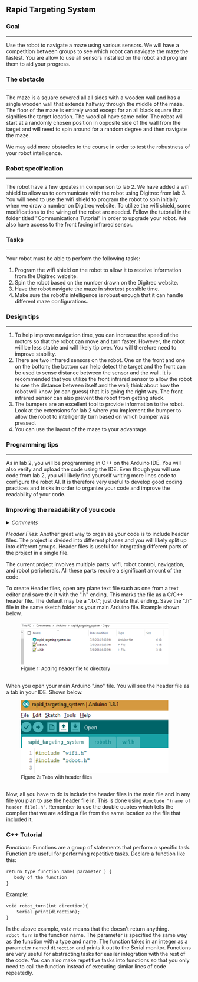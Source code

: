 
Rapid Targeting System
---

### Goal
---
Use the robot to navigate a maze using various sensors. We will have a competition between groups to see which robot can navigate the maze the fastest. You are allow to use all sensors installed on the robot and program them to aid your progress.

### The obstacle
---
The maze is a square covered all all sides with a wooden wall and has a single wooden wall that extends halfway through the middle of the maze. The floor of the maze is entirely wood except for an all black square that signifies the target location. The wood all have same color. The robot will start at a randomly chosen position in opposite side of the wall from the target and will need to spin around for a random degree and then navigate the maze.

We may add more obstacles to the course in order to test the robustness of your robot intelligence.

### Robot specification
---
The robot have a few updates in comparison to lab 2. We have added a wifi shield to allow us to communicate with the robot using Digitrec from lab 3. You will need to use the wifi shield to program the robot to spin initially when we draw a number on Digitrec website. To utilize the wifi shield, some modifications to the wiring of the robot are needed. Follow the tutorial in the folder titled "Communications Tutorial" in order to upgrade your robot. We also have access to the front facing infrared sensor.    

### Tasks
--- 
Your robot must be able to perform the following tasks:

1. Program the wifi shield on the robot to allow it to receive information from the Digitrec website.
2. Spin the robot based on the number drawn on the Digitrec website.
3. Have the robot navigate the maze in shortest possible time.
4. Make sure the robot's intelligence is robust enough that it can handle different maze configurations.

### Design tips
---
1. To help improve navigation time, you can increase the speed of the motors so that the robot can move and turn faster. However, the robot will be less stable and will likely tip over. You will therefore need to improve stability.
2. There are two infrared sensors on the robot. One on the front and one on the bottom; the bottom can help detect the target and the front can be used to sense distance between the sensor and the wall. It is recommended that you utilize the front infrared sensor to allow the robot to see the distance between itself and the wall; think about how the robot will know (or can guess) that it is going the right way. The front infrared sensor can also prevent the robot from getting stuck.
3. The bumpers are an excellent tool to provide information to the robot. Look at the extensions for lab 2 where you implement the bumper to allow the robot to intelligently turn based on which bumper was pressed. 
4. You can use the layout of the maze to your advantage.


### Programming tips
---
As in lab 2, you will be programming in C++ on the Arduino IDE. You will also verify and upload the code using the IDE.
Even though you will use code from lab 2, you will likely find yourself writing more lines code to configure the robot AI. It is therefore very useful to develop good coding practices and tricks in order to organize your code and improve the readability of your code.

### Improving the readability of you code
<details><summary><I>Comments</I></summary>
<p> 
    Since you will be working in a group with other students, comments are a very good way to tell others what your code does as well as help group members debug the code. In C++, comments can be made using ```//```, which comments lines, or ```/*..*/```, which comments a block. 
    Uses for comments:
    - You can comment out code in order to help isolate bugs. 
    - Label variables and functions
    - Insert comments next to lines of code to tell the user what that line does.
    - Put instructions on how to use this code/program.

    You can comment out large blocks of code using ```/*..*/``` and comment specific lines using ```//```. Commented code is ignored by the compiler and will not be uploaded onto the board; thus, it will not take up additional memory.
</p>
</details>


*Header Files*:
Another great way to organize your code is to include header files. The project is divided into different phases and you will likely split up into different groups. Header files is useful for integrating different parts of the project in a single file.

The current project involves multiple parts: wifi, robot control, navigation, and robot peripherals. All these parts require a significant amount of the code.

To create Header files, open any plane text file such as one from a text editor and save the it with the ".h" ending. This marks the file as a C/C++ header file. The default may be a ".txt"; just delete that ending. Save  the ".h" file in the same sketch folder as your main Arduino file. Example shown below.

<figure>
    <img src="https://github.com/cornell-zhang/catalyst2018/blob/master/projects/figures/ex1.PNG" width="400">
    <font size="2">
        <figcaption> Figure 1: Adding header file to directory <br></br> </a>
    </figcaption>
    </font>
</figure>

When you open your main Arduino ".ino" file. You will see the header file as a tab in your IDE. Shown below.

<figure>
    <img src="https://github.com/cornell-zhang/catalyst2018/blob/master/projects/figures/ex2.PNG" width="400">
    <font size="2">
        <figcaption> Figure 2: Tabs with header files <br></br> </a>
    </figcaption>
    </font>
</figure>

Now, all you have to do is include the header files in the main file and in any file you plan to use the header file in. This is done using ```#include "(name of header file).h"```. Remember to use the double quotes which tells the compiler that we are adding a file from the same location as the file that included it.

### C++ Tutorial
*Functions*:
Functions are a group of statements that perform a specific task. Function are useful for performing repetitive tasks.
Declare a function like this:
```
return_type function_name( parameter ) {
   body of the function
}
```
Example:
```
void robot_turn(int direction){
	Serial.print(direction);
}
```
In the above example, ```void``` means that the doesn't return anything. ```robot_turn``` is the function name. The parameter is specified the same way as the function with a type and name. The function takes in an integer as a parameter named ```direction``` and prints it out to the Serial monitor. Functions are very useful for abstracting tasks for easiler integration with the rest of the code. You can also make repetitive tasks into functions so that you only need to call the function instead of executing similar lines of code repeatedly.







